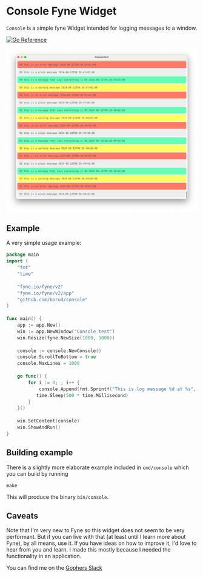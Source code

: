 # Console Fyne Widget

`Console` is a simple fyne Widget intended for logging messages to a window.

[![Go Reference](https://pkg.go.dev/badge/github.com/borud/console.svg)](https://pkg.go.dev/github.com/borud/console)

![Screenshot](console.png)

## Example

A very simple usage example:

```go
package main
import (
    "fmt"
    "time"

    "fyne.io/fyne/v2"
    "fyne.io/fyne/v2/app"
    "github.com/borud/console"
)

func main() {
    app := app.New()
    win := app.NewWindow("Console test")
    win.Resize(fyne.NewSize(1000, 1000))
    
    console := console.NewConsole()
    console.ScrollToBottom = true
    console.MaxLines = 1000

    go func() {
        for i := 0; ; i++ {
            console.Append(fmt.Sprintf("This is log message %d at %s", i, time.Now().Format(time.RFC3339)))
           time.Sleep(500 * time.Millisecond)
        }
    }()

    win.SetContent(console)
    win.ShowAndRun()
}
```

## Building example

There is a slightly more elaborate example included in `cmd/console` which you can build by running

```shell
make
```

This will produce the binary `bin/console`.

## Caveats

Note that I'm very new to Fyne so this widget does not seem to be very performant.  But if you can live with that (at least until I learn more about Fyne), by all means, use it.  If you have ideas on how to improve it, I'd love to hear from you and learn.  I made this mostly because I needed the functionality in an application.

You can find me on the [Gophers Slack](https://gophers.slack.com/archives/D026HLJ31H7)
